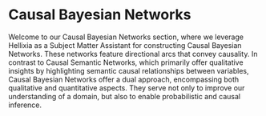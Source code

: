 # Causal Bayesian Networks

Welcome to our Causal Bayesian Networks section, where we leverage Hellixia as a Subject Matter Assistant for constructing Causal Bayesian Networks. These networks feature directional arcs that convey causality. In contrast to Causal Semantic Networks, which primarily offer qualitative insights by highlighting semantic causal relationships between variables, Causal Bayesian Networks offer a dual approach, encompassing both qualitative and quantitative aspects. They serve not only to improve our understanding of a domain, but also to enable probabilistic and causal inference.

